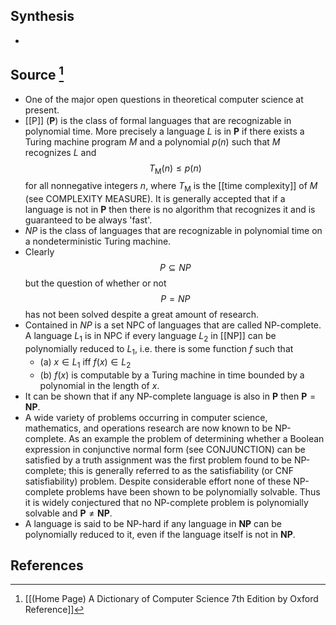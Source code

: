 ## Synthesis
- 
## Source [^1]
- One of the major open questions in theoretical computer science at present.
- [[P]] ($\boldsymbol{P}$) is the class of formal languages that are recognizable in polynomial time. More precisely a language $L$ is in $\boldsymbol{P}$ if there exists a  Turing machine program $M$ and a polynomial $p(n)$ such that $M$ recognizes $L$ and$$T_{\mathrm{M}}(n) \leq p(n)$$for all nonnegative integers $n$, where $T_{\mathrm{M}}$ is the [[time complexity]] of $M$ (see COMPLEXITY MEASURE). It is generally accepted that if a language is not in $\boldsymbol{P}$ then there is no algorithm that recognizes it and is guaranteed to be always 'fast'.
- $N P$ is the class of languages that are recognizable in polynomial time on a nondeterministic Turing machine. 
- Clearly$$P \subseteq N P$$but the question of whether or not$$P=N P$$has not been solved despite a great amount of research.
- Contained in $N P$ is a set NPC of languages that are called NP-complete. A language $L_{1}$ is in NPC if every language $L_{2}$ in [[NP]] can be polynomially reduced to $L_{1}$, i.e. there is some function $f$ such that
	- (a) $x \in L_{1}$ iff $f(x) \in L_{2}$
	- (b) $f(x)$ is computable by a Turing machine in time bounded by a polynomial in the length of $x$.
- It can be shown that if any NP-complete language is also in $\boldsymbol{P}$ then $\boldsymbol{P}=\boldsymbol{N P}$.
- A wide variety of problems occurring in computer science, mathematics, and operations research are now known to be NP-complete. As an example the problem of determining whether a Boolean expression in conjunctive normal form (see CONJUNCTION) can be satisfied by a truth assignment was the first problem found to be NP-complete; this is generally referred to as the satisfiability (or CNF satisfiability) problem. Despite considerable effort none of these NP-complete problems have been shown to be polynomially solvable. Thus it is widely conjectured that no NP-complete problem is polynomially solvable and $\boldsymbol{P} \neq \boldsymbol{N P}$.
- A language is said to be NP-hard if any language in $\boldsymbol{N P}$ can be polynomially reduced to it, even if the language itself is not in $\boldsymbol{N P}$.
## References

[^1]: [[(Home Page) A Dictionary of Computer Science 7th Edition by Oxford Reference]]